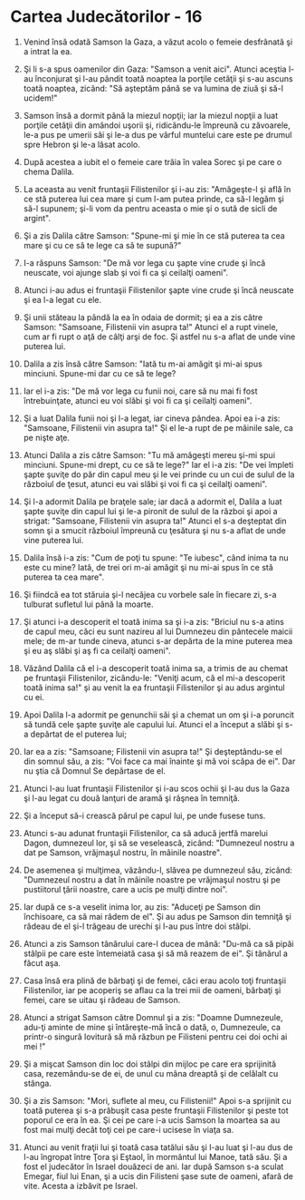 # Cartea Judec&#259;torilor - 16

1. Venind însă odată Samson la Gaza, a văzut acolo o femeie desfrânată şi a intrat la ea. 

2. Şi li s-a spus oamenilor din Gaza: "Samson a venit aici". Atunci aceştia l-au înconjurat şi l-au pândit toată noaptea la porţile cetăţii şi s-au ascuns toată noaptea, zicând: "Să aşteptăm până se va lumina de ziuă şi să-l ucidem!" 

3. Samson însă a dormit până la miezul nopţii; iar la miezul nopţii a luat porţile cetăţii din amândoi uşorii şi, ridicându-le împreună cu zăvoarele, le-a pus pe umerii săi şi le-a dus pe vârful muntelui care este pe drumul spre Hebron şi le-a lăsat acolo. 

4. După acestea a iubit el o femeie care trăia în valea Sorec şi pe care o chema Dalila. 

5. La aceasta au venit fruntaşii Filistenilor şi i-au zis: "Amăgeşte-l şi află în ce stă puterea lui cea mare şi cum l-am putea prinde, ca să-l legăm şi să-l supunem; şi-li vom da pentru aceasta o mie şi o sută de sicli de argint". 

6. Şi a zis Dalila către Samson: "Spune-mi şi mie în ce stă puterea ta cea mare şi cu ce să te lege ca să te supună?" 

7. I-a răspuns Samson: "De mă vor lega cu şapte vine crude şi încă neuscate, voi ajunge slab şi voi fi ca şi ceilalţi oameni". 

8. Atunci i-au adus ei fruntaşii Filistenilor şapte vine crude şi încă neuscate şi ea l-a legat cu ele. 

9. Şi unii stăteau la pândă la ea în odaia de dormit; şi ea a zis către Samson: "Samsoane, Filistenii vin asupra ta!" Atunci el a rupt vinele, cum ar fi rupt o aţă de câlţi arşi de foc. Şi astfel nu s-a aflat de unde vine puterea lui. 

10. Dalila a zis însă către Samson: "Iată tu m-ai amăgit şi mi-ai spus minciuni. Spune-mi dar cu ce să te lege? 

11. Iar el i-a zis: "De mă vor lega cu funii noi, care să nu mai fi fost întrebuinţate, atunci eu voi slăbi şi voi fi ca şi ceilalţi oameni". 

12. Şi a luat Dalila funii noi şi l-a legat, iar cineva pândea. Apoi ea i-a zis: "Samsoane, Filistenii vin asupra ta!" Şi el le-a rupt de pe mâinile sale, ca pe nişte aţe. 

13. Atunci Dalila a zis către Samson: "Tu mă amăgeşti mereu şi-mi spui minciuni. Spune-mi drept, cu ce să te lege?" Iar el i-a zis: "De vei împleti şapte şuviţe do păr din capul meu şi le vei prinde cu un cui de sulul de la războiul de ţesut, atunci eu vai slăbi şi voi fi ca şi ceilalţi oameni". 

14. Şi l-a adormit Dalila pe braţele sale; iar dacă a adormit el, Dalila a luat şapte şuviţe din capul lui şi le-a pironit de sulul de la război şi apoi a strigat: "Samsoane, Filistenii vin asupra ta!" Atunci el s-a deşteptat din somn şi a smucit războiul împreună cu ţesătura şi nu s-a aflat de unde vine puterea lui. 

15. Dalila însă i-a zis: "Cum de poţi tu spune: "Te iubesc", când inima ta nu este cu mine? Iată, de trei ori m-ai amăgit şi nu mi-ai spus în ce stă puterea ta cea mare". 

16. Şi fiindcă ea tot stăruia şi-l necăjea cu vorbele sale în fiecare zi, s-a tulburat sufletul lui până la moarte. 

17. Şi atunci i-a descoperit el toată inima sa şi i-a zis: "Briciul nu s-a atins de capul meu, căci eu sunt nazireu al lui Dumnezeu din pântecele maicii mele; de m-ar tunde cineva, atunci s-ar depărta de la mine puterea mea şi eu aş slăbi şi aş fi ca ceilalţi oameni". 

18. Văzând Dalila că el i-a descoperit toată inima sa, a trimis de au chemat pe fruntaşii Filistenilor, zicându-le: "Veniţi acum, că el mi-a descoperit toată inima sa!" şi au venit la ea fruntaşii Filistenilor şi au adus argintul cu ei. 

19. Apoi Dalila l-a adormit pe genunchii săi şi a chemat un om şi i-a poruncit să tundă cele şapte şuviţe ale capului lui. Atunci el a început a slăbi şi s-a depărtat de el puterea lui; 

20. Iar ea a zis: "Samsoane; Filistenii vin asupra ta!" Şi deşteptându-se el din somnul său, a zis: "Voi face ca mai înainte şi mă voi scăpa de ei". Dar nu ştia că Domnul Se depărtase de el. 

21. Atunci l-au luat fruntaşii Filistenilor şi i-au scos ochii şi l-au dus la Gaza şi l-au legat cu două lanţuri de aramă şi râşnea în temniţă. 

22. Şi a început să-i crească părul pe capul lui, pe unde fusese tuns. 

23. Atunci s-au adunat fruntaşii Filistenilor, ca să aducă jertfă marelui Dagon, dumnezeul lor, şi să se veselească, zicând: "Dumnezeul nostru a dat pe Samson, vrăjmaşul nostru, în mâinile noastre". 

24. De asemenea şi mulţimea, văzându-l, slăvea pe dumnezeul său, zicând: "Dumnezeul nostru a dat în mâinile noastre pe vrăjmaşul nostru şi pe pustiitorul ţării noastre, care a ucis pe mulţi dintre noi". 

25. Iar după ce s-a veselit inima lor, au zis: "Aduceţi pe Samson din închisoare, ca să mai râdem de el". Şi au adus pe Samson din temniţă şi râdeau de el şi-l trăgeau de urechi şi l-au pus între doi stâlpi. 

26. Atunci a zis Samson tânărului care-l ducea de mână: "Du-mă ca să pipăi stâlpii pe care este întemeiată casa şi să mă reazem de ei". Şi tânărul a făcut aşa. 

27. Casa însă era plină de bărbaţi şi de femei, căci erau acolo toţi fruntaşii Filistenilor, iar pe acoperiş se aflau ca la trei mii de oameni, bărbaţi şi femei, care se uitau şi râdeau de Samson. 

28. Atunci a strigat Samson către Domnul şi a zis: "Doamne Dumnezeule, adu-ţi aminte de mine şi întăreşte-mă încă o dată, o, Dumnezeule, ca printr-o singură lovitură să mă răzbun pe Filisteni pentru cei doi ochi ai mei !" 

29. Şi a mişcat Samson din loc doi stâlpi din mijloc pe care era sprijinită casa, rezemându-se de ei, de unul cu mâna dreaptă şi de celălalt cu stânga. 

30. Şi a zis Samson: "Mori, suflete al meu, cu Filistenii!" Apoi s-a sprijinit cu toată puterea şi s-a prăbuşit casa peste fruntaşii Filistenilor şi peste tot poporul ce era în ea. Şi cei pe care i-a ucis Samson la moartea sa au fost mai mulţi decât toţi cei pe care-i ucisese în viaţa sa. 

31. Atunci au venit fraţii lui şi toată casa tatălui său şi l-au luat şi l-au dus de l-au îngropat între Ţora şi Eştaol, în mormântul lui Manoe, tată său. Şi a fost el judecător în Israel douăzeci de ani. Iar după Samson s-a sculat Emegar, fiul lui Enan, şi a ucis din Filisteni şase sute de oameni, afară de vite. Acesta a izbăvit pe Israel. 

